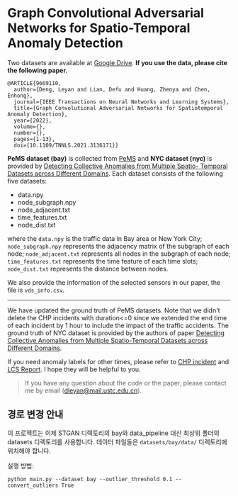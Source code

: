 # Graph Convolutional Adversarial Networks for Spatio-Temporal Anomaly Detection

Two datasets are available at [Google Drive](https://drive.google.com/drive/folders/1U4ehoLEV83JLpPIXbopng0ydwfOAFLqN?usp=share_link).
**If you use the data, please cite the following paper.**

```
@ARTICLE{9669110,
  author={Deng, Leyan and Lian, Defu and Huang, Zhenya and Chen, Enhong},
  journal={IEEE Transactions on Neural Networks and Learning Systems}, 
  title={Graph Convolutional Adversarial Networks for Spatiotemporal Anomaly Detection}, 
  year={2022},
  volume={},
  number={},
  pages={1-13},
  doi={10.1109/TNNLS.2021.3136171}}
```

**PeMS dataset (bay)** is collected from [PeMS](https://pems.dot.ca.gov/) and **NYC dataset (nyc)** is provided by [Detecting Collective Anomalies from Multiple Spatio- Temporal Datasets across Different Domains](https://www.microsoft.com/en-us/research/publication/detecting-collective-anomalies-from-multiple-spatio-temporal-datasets-across-different-domains/).
Each dataset consists of the following five datasets:

+ data.npy
+ node_subgraph.npy
+ node_adjacent.txt
+ time_features.txt
+ node_dist.txt

where the `data.npy` is the traffic data in Bay area or New York City;
`node_subgraph.npy` represents the adjacency matrix of the subgraph of each node;
`node_adjacent.txt` represents all nodes in the subgraph of each node;  `time_features.txt` represents the time feature of each time slots;
`node_dist.txt` represents the distance between nodes.

We also provide the information of the selected sensors in our paper, the file is `vds_info.csv`.

---

We have updated the ground truth of PeMS datasets. Note that we didn't delete the CHP incidents with duration<=0 since we extended the end time of each incident by 1 hour to include the impact of the traffic accidents. The ground truth of NYC dataset is provided by the authors of paper [Detecting Collective Anomalies from Multiple Spatio-Temporal Datasets across Different Domains](https://www.microsoft.com/en-us/research/wp-content/uploads/2016/02/Collective20anomalies-GIS2015_yu.pdf).

If you need anomaly labels for other times, please refer to [CHP incident](https://pems.dot.ca.gov/?dnode=State&content=incidents&tab=inc_detail) and [LCS Report](https://pems.dot.ca.gov/?q=cnt&s_time_id=1658620800&e_time_id=1666655940&lcs_date_type=0&lcs_filter_mode=show_adv&gn=week&html_x=42&report_form=1&facility%5B%5D=HOV&dnode=State&content=lcs&tab=lcs_list). I hope they will be helpful to you.

> If you have any question about the code or the paper, please contact me by email (dleyan@mail.ustc.edu.cn).

## 경로 변경 안내

이 프로젝트는 이제 STGAN 디렉토리의 bay와 data_pipeline 대신 최상위 폴더의 datasets 디렉토리를 사용합니다.
데이터 파일들은 `datasets/bay/data/` 디렉토리에 위치해야 합니다.

실행 방법:

```
python main.py --dataset bay --outlier_threshold 0.1 --convert_outliers True
```
